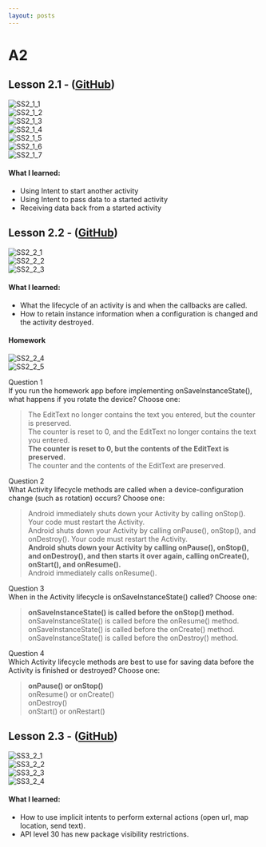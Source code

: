 ```yaml
---
layout: posts
---
```


# A2

## Lesson 2.1 - ([GitHub](https://github.com/mgatesdehn/CS5520/tree/main/Assignment2/lesson2_1))
![SS2_1_1](https://raw.githubusercontent.com/mgatesdehn/CS5520/gh-pages/images/Assignment2/2_1_1.png)\
![SS2_1_2](https://raw.githubusercontent.com/mgatesdehn/CS5520/gh-pages/images/Assignment2/2_1_2.png)\
![SS2_1_3](https://raw.githubusercontent.com/mgatesdehn/CS5520/gh-pages/images/Assignment2/2_1_3.png)\
![SS2_1_4](https://raw.githubusercontent.com/mgatesdehn/CS5520/gh-pages/images/Assignment2/2_1_4.png)\
![SS2_1_5](https://raw.githubusercontent.com/mgatesdehn/CS5520/gh-pages/images/Assignment2/2_1_5.png)\
![SS2_1_6](https://raw.githubusercontent.com/mgatesdehn/CS5520/gh-pages/images/Assignment2/2_1_6.png)\
![SS2_1_7](https://raw.githubusercontent.com/mgatesdehn/CS5520/gh-pages/images/Assignment2/2_1_7.png)

#### What I learned:
- Using Intent to start another activity
- Using Intent to pass data to a started activity
- Receiving data back from a started activity

## Lesson 2.2 - ([GitHub](https://github.com/mgatesdehn/CS5520/tree/main/Assignment2/lesson2_2))
![SS2_2_1](https://raw.githubusercontent.com/mgatesdehn/CS5520/gh-pages/images/Assignment2/2_2_1.png)\
![SS2_2_2](https://raw.githubusercontent.com/mgatesdehn/CS5520/gh-pages/images/Assignment2/2_2_2.png)\
![SS2_2_3](https://raw.githubusercontent.com/mgatesdehn/CS5520/gh-pages/images/Assignment2/2_2_3.png)

#### What I learned:
- What the lifecycle of an activity is and when the callbacks are called.
- How to retain instance information when a configuration is changed and the activity destroyed.

#### Homework
![SS2_2_4](https://raw.githubusercontent.com/mgatesdehn/CS5520/gh-pages/images/Assignment2/2_2_4.png)\
![SS2_2_5](https://raw.githubusercontent.com/mgatesdehn/CS5520/gh-pages/images/Assignment2/2_2_5.png)

Question 1\
If you run the homework app before implementing onSaveInstanceState(), what happens if you rotate the device? Choose one:

> The EditText no longer contains the text you entered, but the counter is preserved.\
    The counter is reset to 0, and the EditText no longer contains the text you entered.\
    **The counter is reset to 0, but the contents of the EditText is preserved.**\
    The counter and the contents of the EditText are preserved.

Question 2\
What Activity lifecycle methods are called when a device-configuration change (such as rotation) occurs? Choose one:

> Android immediately shuts down your Activity by calling onStop(). Your code must restart the Activity.\
    Android shuts down your Activity by calling onPause(), onStop(), and onDestroy(). Your code must restart the Activity.\
    **Android shuts down your Activity by calling onPause(), onStop(), and onDestroy(), and then starts it over again, calling onCreate(), onStart(), and onResume().**\
    Android immediately calls onResume().

Question 3\
When in the Activity lifecycle is onSaveInstanceState() called? Choose one:

> **onSaveInstanceState() is called before the onStop() method.**\
    onSaveInstanceState() is called before the onResume() method.\
    onSaveInstanceState() is called before the onCreate() method.\
    onSaveInstanceState() is called before the onDestroy() method.

Question 4\
Which Activity lifecycle methods are best to use for saving data before the Activity is finished or destroyed? Choose one:

> **onPause() or onStop()**\
    onResume() or onCreate()\
    onDestroy()\
    onStart() or onRestart()

## Lesson 2.3 - ([GitHub](https://github.com/mgatesdehn/CS5520/tree/main/Assignment2/lesson2_3))
![SS3_2_1](https://raw.githubusercontent.com/mgatesdehn/CS5520/gh-pages/images/Assignment2/2_3_1.png)\
![SS3_2_2](https://raw.githubusercontent.com/mgatesdehn/CS5520/gh-pages/images/Assignment2/2_3_2.png)\
![SS3_2_3](https://raw.githubusercontent.com/mgatesdehn/CS5520/gh-pages/images/Assignment2/2_3_3.png)\
![SS3_2_4](https://raw.githubusercontent.com/mgatesdehn/CS5520/gh-pages/images/Assignment2/2_3_4.png)

#### What I learned:
- How to use implicit intents to perform external actions (open url, map location, send text).
- API level 30 has new package visibility restrictions.

